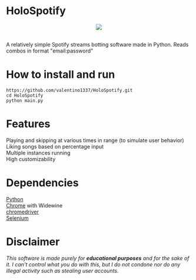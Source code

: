 # HoloSpotify
<p align="center">
  <img src="https://user-images.githubusercontent.com/80648308/115155139-d3858b00-a07e-11eb-9b11-a4f9dc127c9c.png"></p>
<br>A relatively simple Spotify streams botting software made in Python. Reads combos in format "email:password"

# How to install and run
```
https://github.com/valentino1337/HoloSpotify.git
cd HoloSpotify
python main.py
```
# Features
Playing and skipping at various times in range (to simulate user behavior)<br>
Liking songs based on percentage input<br>
Multiple instances running<br>
High customizability

# Dependencies
<a href=https://www.python.org/>Python</a><br>
<a href=https://www.google.com/chrome/>Chrome</a> with Widewine<br>
<a href=https://chromedriver.chromium.org/>chromedriver</a><br>
<a href=https://www.selenium.dev/>Selenium</a>

# Disclaimer
<i>This software is made purely for <b>educational purposes</b> and for the sake of it. I can't control what you do with this, but I do not condone nor do any illegal activity such as stealing user accounts.</i>
